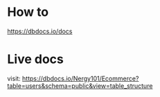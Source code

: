 # How to
https://dbdocs.io/docs

# Live docs
visit: https://dbdocs.io/Nergy101/Ecommerce?table=users&schema=public&view=table_structure